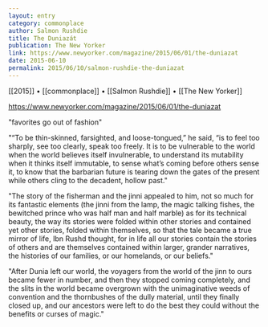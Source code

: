 ```yaml
---
layout: entry
category: commonplace
author: Salmon Rushdie
title: The Duniazát
publication: The New Yorker
link: https://www.newyorker.com/magazine/2015/06/01/the-duniazat
date: 2015-06-10
permalink: 2015/06/10/salmon-rushdie-the-duniazat
---
```


[[2015]] • [[commonplace]] • [[Salmon Rushdie]] • [[The New Yorker]] 

https://www.newyorker.com/magazine/2015/06/01/the-duniazat

"favorites go out of fashion"
 
"“To be thin-skinned, farsighted, and loose-tongued,” he said, “is to feel too sharply, see too clearly, speak too freely. It is to be vulnerable to the world when the world believes itself invulnerable, to understand its mutability when it thinks itself immutable, to sense what’s coming before others sense it, to know that the barbarian future is tearing down the gates of the present while others cling to the decadent, hollow past."

"The story of the fisherman and the jinni appealed to him, not so much for its fantastic elements (the jinni from the lamp, the magic talking fishes, the bewitched prince who was half man and half marble) as for its technical beauty, the way its stories were folded within other stories and contained yet other stories, folded within themselves, so that the tale became a true mirror of life, Ibn Rushd thought, for in life all our stories contain the stories of others and are themselves contained within larger, grander narratives, the histories of our families, or our homelands, or our beliefs."

"After Dunia left our world, the voyagers from the world of the jinn to ours became fewer in number, and then they stopped coming completely, and the slits in the world became overgrown with the unimaginative weeds of convention and the thornbushes of the dully material, until they finally closed up, and our ancestors were left to do the best they could without the benefits or curses of magic."